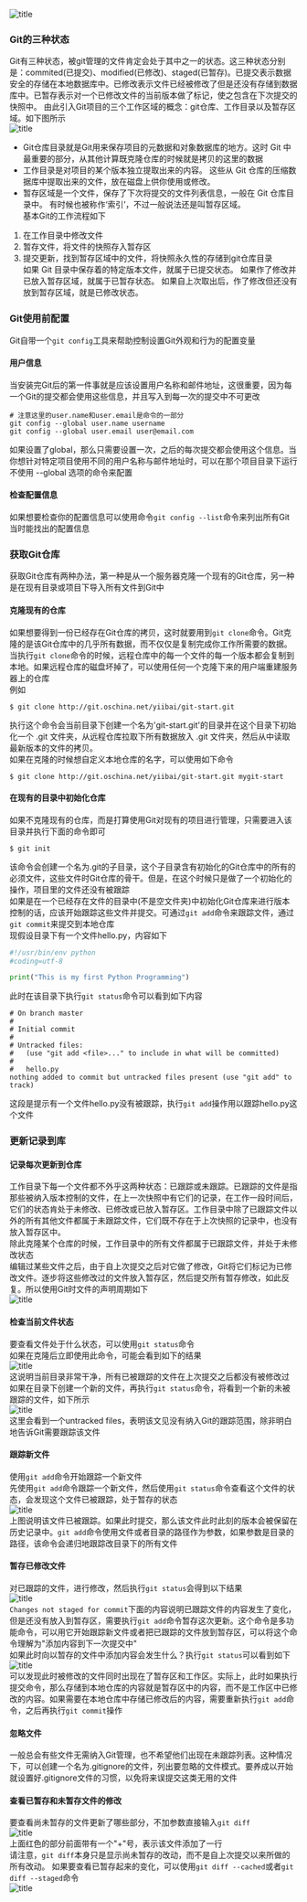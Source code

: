 ![title](https://raw.githubusercontent.com/liujinxi931204/image/master/gitnote/2020/12/11/1607667705864-1607667705869.png)  
### Git的三种状态  
Git有三种状态，被git管理的文件肯定会处于其中之一的状态。这三种状态分别是：commited(已提交)、modified(已修改)、staged(已暂存)。已提交表示数据安全的存储在本地数据库中。已修改表示文件已经被修改了但是还没有存储到数据库中。已暂存表示对一个已修改文件的当前版本做了标记，使之包含在下次提交的快照中。
由此引入Git项目的三个工作区域的概念：git仓库、工作目录以及暂存区域。如下图所示  
![title](https://raw.githubusercontent.com/liujinxi931204/image/master/gitnote/2020/12/13/1607842577792-1607842577817.png)  
+ Git仓库目录就是Git用来保存项目的元数据和对象数据库的地方。这时 Git 中最重要的部分，从其他计算既克隆仓库的时候就是拷贝的这里的数据  
+ 工作目录是对项目的某个版本独立提取出来的内容。 这些从 Git 仓库的压缩数据库中提取出来的文件，放在磁盘上供你使用或修改。
+ 暂存区域是一个文件，保存了下次将提交的文件列表信息，一般在 Git 仓库目录中。 有时候也被称作‘索引’，不过一般说法还是叫暂存区域。  
基本Git的工作流程如下  
1. 在工作目录中修改文件  
2. 暂存文件，将文件的快照存入暂存区  
3. 提交更新，找到暂存区域中的文件，将快照永久性的存储到git仓库目录  
如果 Git 目录中保存着的特定版本文件，就属于已提交状态。 如果作了修改并已放入暂存区域，就属于已暂存状态。 如果自上次取出后，作了修改但还没有放到暂存区域，就是已修改状态。  
### Git使用前配置  
Git自带一个`git config`工具来帮助控制设置Git外观和行为的配置变量  
#### 用户信息  
当安装完Git后的第一件事就是应该设置用户名称和邮件地址，这很重要，因为每一个Git的提交都会使用这些信息，并且写入到每一次的提交中不可更改  
```shell
# 注意这里的user.name和user.email是命令的一部分
git config --global user.name username
git config --global user.email user@email.com
```  
如果设置了global，那么只需要设置一次，之后的每次提交都会使用这个信息。当你想针对特定项目使用不同的用户名称与邮件地址时，可以在那个项目目录下运行不使用 --global 选项的命令来配置
#### 检查配置信息  
如果想要检查你的配置信息可以使用命令`git config --list`命令来列出所有Git当时能找出的配置信息  
### 获取Git仓库  
获取Git仓库有两种办法，第一种是从一个服务器克隆一个现有的Git仓库，另一种是在现有目录或项目下导入所有文件到Git中  
#### 克隆现有的仓库  
如果想要得到一份已经存在Git仓库的拷贝，这时就要用到`git clone`命令。Git克隆的是该Git仓库中的几乎所有数据，而不仅仅是复制完成你工作所需要的数据。当执行`git clone`命令的时候，远程仓库中的每一个文件的每一个版本都会复制到本地。如果远程仓库的磁盘坏掉了，可以使用任何一个克隆下来的用户端重建服务器上的仓库  
例如  
```shell
$ git clone http://git.oschina.net/yiibai/git-start.git
```  
执行这个命令会当前目录下创建一个名为'git-start.git'的目录并在这个目录下初始化一个 .git 文件夹，从远程仓库拉取下所有数据放入 .git 文件夹，然后从中读取最新版本的文件的拷贝。  
如果在克隆的时候想自定义本地仓库的名字，可以使用如下命令  
```shell
$ git clone http://git.oschina.net/yiibai/git-start.git mygit-start
```  
#### 在现有的目录中初始化仓库  
如果不克隆现有的仓库，而是打算使用Git对现有的项目进行管理，只需要进入该目录并执行下面的命令即可  
```shell
$ git init
```  
该命令会创建一个名为.git的子目录，这个子目录含有初始化的Git仓库中的所有的必须文件，这些文件时Git仓库的骨干。但是，在这个时候只是做了一个初始化的操作，项目里的文件还没有被跟踪  
如果是在一个已经存在文件的目录中(不是空文件夹)中初始化Git仓库来进行版本控制的话，应该开始跟踪这些文件并提交。可通过`git add`命令来跟踪文件，通过`git commit`来提交到本地仓库  
现假设目录下有一个文件hello.py，内容如下  
```python
#!/usr/bin/env python
#coding=utf-8

print("This is my first Python Programming")
```  
此时在该目录下执行`git status`命令可以看到如下内容  
```shell
# On branch master
#
# Initial commit
#
# Untracked files:
#   (use "git add <file>..." to include in what will be committed)
#
#	hello.py
nothing added to commit but untracked files present (use "git add" to track)
```
这段是提示有一个文件hello.py没有被跟踪，执行`git add`操作用以跟踪hello.py这个文件  
### 更新记录到库  
#### 记录每次更新到仓库  
 工作目录下每一个文件都不外乎这两种状态：已跟踪或未跟踪。已跟踪的文件是指那些被纳入版本控制的文件，在上一次快照中有它们的记录，在工作一段时间后，它们的状态肯处于未修改、已修改或已放入暂存区。工作目录中除了已跟踪文件以外的所有其他文件都属于未跟踪文件，它们既不存在于上次快照的记录中，也没有放入暂存区中。  
除此克隆某个仓库的时候，工作目录中的所有文件都属于已跟踪文件，并处于未修改状态  
编辑过某些文件之后，由于自上次提交之后对它做了修改，Git将它们标记为已修改文件。逐步将这些修改过的文件放入暂存区，然后提交所有暂存修改，如此反复。所以使用Git时文件的声明周期如下  
![title](https://raw.githubusercontent.com/liujinxi931204/image/master/gitnote/2020/12/13/1607870560699-1607870560701.png)  
#### 检查当前文件状态  
要查看文件处于什么状态，可以使用`git status`命令  
如果在克隆后立即使用此命令，可能会看到如下的结果    
![title](https://raw.githubusercontent.com/liujinxi931204/image/master/gitnote/2020/12/13/1607871071297-1607871071298.png)  
这说明当前目录非常干净，所有已被跟踪的文件在上次提交之后都没有被修改过  
如果在目录下创建一个新的文件，再执行`git status`命令，将看到一个新的未被跟踪的文件，如下所示  
![title](https://raw.githubusercontent.com/liujinxi931204/image/master/gitnote/2020/12/13/1607871253744-1607871253751.png)  
这里会看到一个untracked files，表明该文见没有纳入Git的跟踪范围，除非明白地告诉Git需要跟踪该文件  
#### 跟踪新文件  
使用`git add`命令开始跟踪一个新文件  
先使用`git add`命令跟踪一个新文件，然后使用`git status`命令查看这个文件的状态，会发现这个文件已被跟踪，处于暂存的状态  
![title](https://raw.githubusercontent.com/liujinxi931204/image/master/gitnote/2020/12/13/1607872504316-1607872504317.png)  
上图说明该文件已被跟踪。如果此时提交，那么该文件此时此刻的版本会被保留在历史记录中。`git add`命令使用文件或者目录的路径作为参数，如果参数是目录的路径，该命令会递归地跟踪改目录下的所有文件  
#### 暂存已修改文件  
对已跟踪的文件，进行修改，然后执行`git status`会得到以下结果  
![title](https://raw.githubusercontent.com/liujinxi931204/image/master/gitnote/2020/12/14/1607910225374-1607910225375.png)  
`Changes not staged for commit`下面的内容说明已跟踪文件的内容发生了变化，但是还没有放入到暂存区，需要执行`git add`命令暂存这次更新。这个命令是多功能命令，可以用它开始跟踪新文件或者把已跟踪的文件放到暂存区，可以将这个命令理解为"添加内容到下一次提交中"  
如果此时向以暂存的文件中添加内容会发生什么？执行`git status`可以看到如下  
![title](https://raw.githubusercontent.com/liujinxi931204/image/master/gitnote/2020/12/14/1607911129477-1607911129478.png)  
可以发现此时被修改的文件同时出现在了暂存区和工作区。实际上，此时如果执行提交命令，那么存储到本地仓库的内容就是暂存区中的内容，而不是工作区中已修改的内容。如果需要在本地仓库中存储已修改后的内容，需要重新执行`git add`命令，之后再执行`git commit`操作  
#### 忽略文件  
一般总会有些文件无需纳入Git管理，也不希望他们出现在未跟踪列表。这种情况下，可以创建一个名为.gitignore的文件，列出要忽略的文件模式。要养成以开始就设置好.gitignore文件的习惯，以免将来误提交这类无用的文件  
#### 查看已暂存和未暂存文件的修改  
要查看尚未暂存的文件更新了哪些部分，不加参数直接输入`git diff`  
![title](https://raw.githubusercontent.com/liujinxi931204/image/master/gitnote/2020/12/14/1607912997692-1607912997693.png)  
上面红色的部分前面带有一个"+"号，表示该文件添加了一行  
请注意，`git diff`本身只是显示尚未暂存的改动，而不是自上次提交以来所做的所有改动。
如果要查看已暂存起来的变化，可以使用`git diff --cached`或者`git diff --staged`命令  
![title](https://raw.githubusercontent.com/liujinxi931204/image/master/gitnote/2020/12/14/1607913421222-1607913421223.png)  
  


















